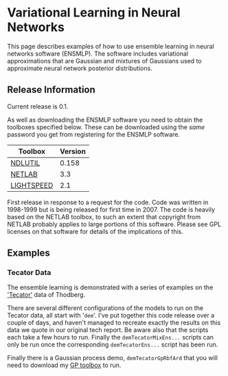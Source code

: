 
Variational Learning in Neural Networks
=======================================

This page describes examples of how to use ensemble learning in neural
networks software (ENSMLP). The software includes variational
approximations that are Gaussian and mixtures of Gaussians used to
approximate neural network posterior distributions.


Release Information
-------------------

Current release is 0.1.

As well as downloading the ENSMLP software you need to obtain the
toolboxes specified below. These can be downloaded using the *same*
password you get from registering for the ENSMLP software.

| **Toolbox**                                     |  **Version**  |
|-------------------------------------------------|---------------|
|  [NDLUTIL](/ndlutil/downloadFiles/vrs0p158)     |  0.158	  |
|  [NETLAB](/netlab/downloadFiles/vrs3p3)         |  3.3      	  |
|  [LIGHTSPEED](/lightspeed/downloadFiles/vrs2p1) |  2.1      	  |

First release in response to a request for the code. Code was written in
1998-1999 but is being released for first time in 2007. The code is
heavily based on the NETLAB toolbox, to such an extent that copyright
from NETLAB probably applies to large portions of this software. Please
see GPL licenses on that software for details of the implications of
this.

Examples
--------

### Tecator Data

The ensemble learning is demonstrated with a series of examples on the
['Tecator'](http://lib.stat.cmu.edu/datasets/tecator) data of Thodberg.

There are several different configurations of the models to run on the
Tecator data, all start with '`dem`'. I've put together this code
release over a couple of days, and haven't managed to recreate exactly
the results on this data we quote in our original tech report. Be aware
also that the scripts each take a few hours to run. Finally the
`demTecatorMixEns...` scripts can only be run once the corresponding
`demTecatorEns...` script has been run.

Finally there is a Gaussian process demo, `demTecatorGpRbfArd` that you
will need to download my [GP toolbox](http://github.com/lawrennd/gp) to run.

